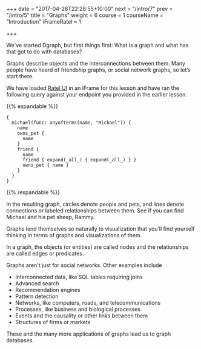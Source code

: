 +++
date = "2017-04-26T22:28:55+10:00"
next = "/intro/7"
prev = "/intro/5"
title = "Graphs"
weight = 6
course = 1
courseName = "Introduction"
iFrameRatel = 1

+++

We've started Dgraph, but first things first: What is a graph and what has that
got to do with databases?

Graphs describe objects and the interconnections between them. Many people have
heard of friendship graphs, or social network graphs, so let’s start there.

We have loaded [Ratel UI](https://play.dgraph.io) in an iFrame for this lesson
and have ran the following query against your endpoint you provided in the
earlier lesson.

{{% expandable %}}

```
{
  michael(func: anyofterms(name, "Michael")) {
    name
    owns_pet {
      name
    }
    friend {
      name
      friend { expand(_all_) { expand(_all_) } }
      owns_pet { name }
    }
  }
}
```

{{% /expandable %}}

In the resulting graph, circles denote people and pets, and lines denote
connections or labeled relationships between them. See if you can find Michael
and his pet sheep, Rammy.

<!---The graph could be represented as a picture, written down as text or stored in a graph database. -->

Graphs lend themselves so naturally to visualization that you’ll find yourself
thinking in terms of graphs and visualizations of them.

In a graph, the objects (or entities) are called nodes and the relationships are
called edges or predicates.

Graphs aren't just for social networks. Other examples include

- Interconnected data, like SQL tables requiring joins
- Advanced search
- Recommendation engines
- Pattern detection
- Networks, like computers, roads, and telecommunications
- Processes, like business and biological processes
- Events and the causality or other links between them
- Structures of firms or markets

These and the many more applications of graphs lead us to graph databases.
